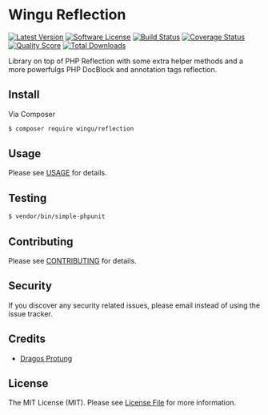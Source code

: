 # Wingu Reflection

[![Latest Version](https://img.shields.io/github/tag/Speicher210/Reflection.svg?style=flat-square)](https://github.com/Speicher210/Reflection/releases)
[![Software License](https://img.shields.io/badge/license-MIT-brightgreen.svg?style=flat-square)](LICENSE.md)
[![Build Status](https://github.com/Speicher210/Reflection/actions/workflows/build.yml/badge.svg)](https://github.com/Speicher210/Reflection/actions/workflows/build.yml)
[![Coverage Status](https://img.shields.io/scrutinizer/coverage/g/Speicher210/Reflection.svg?style=flat-square)](https://scrutinizer-ci.com/g/Speicher210/Reflection/code-structure)
[![Quality Score](https://img.shields.io/scrutinizer/g/Speicher210/reflection.svg?style=flat-square)](https://scrutinizer-ci.com/g/Speicher210/Reflection)
[![Total Downloads](https://img.shields.io/packagist/dt/wingu/reflection.svg?style=flat-square)](https://packagist.org/packages/wingu/reflection)

Library on top of PHP Reflection with some extra helper methods and a more powerfulgs PHP DocBlock and annotation tags reflection.

## Install

Via Composer

``` bash
$ composer require wingu/reflection
```

## Usage

Please see [USAGE](docs/usage.md) for details.

## Testing

``` bash
$ vendor/bin/simple-phpunit
```

## Contributing

Please see [CONTRIBUTING](CONTRIBUTING.md) for details.

## Security

If you discover any security related issues, please email instead of using the issue tracker.

## Credits

- [Dragos Protung](https://github.com/dragosprotung)

## License

The MIT License (MIT). Please see [License File](LICENSE.md) for more information.
